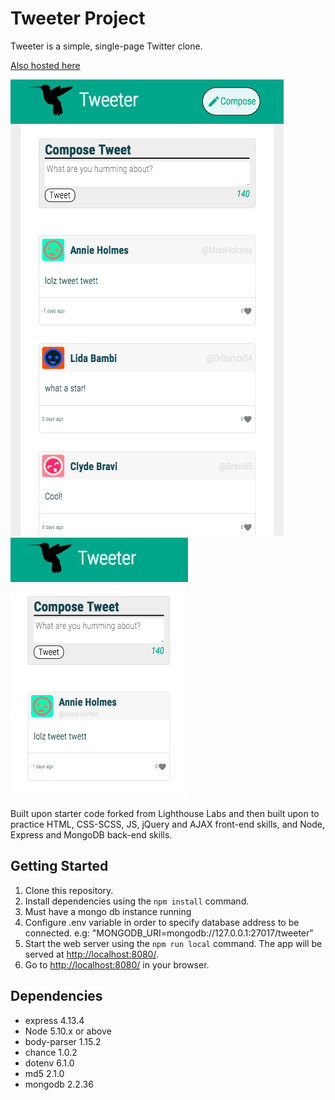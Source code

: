 # Tweeter Project

Tweeter is a simple, single-page Twitter clone.

[Also hosted here](https://peaceful-taiga-98803.herokuapp.com/)

![Full twitter](https://github.com/AnaelBerrouet/tweeter/blob/master/fullTweeter.png) ![Responsive twitter](https://github.com/AnaelBerrouet/tweeter/blob/master/responsiveTweeter.png)


Built upon starter code forked from Lighthouse Labs and then built upon to practice HTML, CSS-SCSS, JS, jQuery and AJAX front-end skills, and Node, Express and MongoDB back-end skills.

## Getting Started

1. Clone this repository.
2. Install dependencies using the `npm install` command.
3. Must have a mongo db instance running
4. Configure .env variable in order to specify database address to be connected. e.g: "MONGODB_URI=mongodb://127.0.0.1:27017/tweeter"
5. Start the web server using the `npm run local` command. The app will be served at <http://localhost:8080/>.
6. Go to <http://localhost:8080/> in your browser.

## Dependencies

- express 4.13.4
- Node 5.10.x or above
- body-parser 1.15.2
- chance 1.0.2
- dotenv 6.1.0
- md5 2.1.0
- mongodb 2.2.36